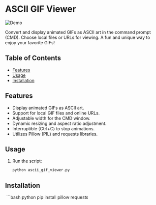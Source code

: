 # ASCII GIF Viewer

![Demo](demo.gif)

Convert and display animated GIFs as ASCII art in the command prompt (CMD). Choose local files or URLs for viewing. A fun and unique way to enjoy your favorite GIFs!

## Table of Contents

- [Features](#features)
- [Usage](#usage)
- [Installation](#installation)

## Features

- Display animated GIFs as ASCII art.
- Support for local GIF files and online URLs.
- Adjustable width for the CMD window.
- Dynamic resizing and aspect ratio adjustment.
- Interruptible (Ctrl+C) to stop animations.
- Utilizes Pillow (PIL) and requests libraries.

## Usage

1. Run the script:
   ```bash
   python ascii_gif_viewer.py
## Installation
   ```bash
   python pip install pillow requests
